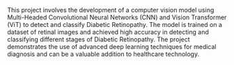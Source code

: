 This project involves the development of a computer vision model using Multi-Headed Convolutional Neural Networks (CNN) and Vision Transformer (ViT) to detect and classify Diabetic Retinopathy. The model is trained on a dataset of retinal images and achieved high accuracy in detecting and classifying different stages of Diabetic Retinopathy. The project demonstrates the use of advanced deep learning techniques for medical diagnosis and can be a valuable addition to healthcare technology.
